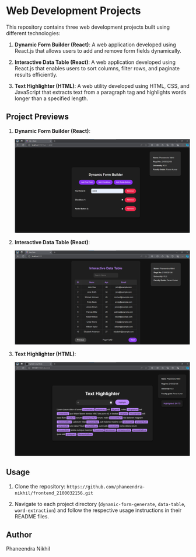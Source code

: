 # Web Development Projects

This repository contains three web development projects built using different technologies:

1. **Dynamic Form Builder (React)**: A web application developed using React.js that allows users to add and remove form fields dynamically.

2. **Interactive Data Table (React)**: A web application developed using React.js that enables users to sort columns, filter rows, and paginate results efficiently.

3. **Text Highlighter (HTML)**: A web utility developed using HTML, CSS, and JavaScript that extracts text from a paragraph tag and highlights words longer than a specified length.

## Project Previews

1. **Dynamic Form Builder (React)**:
   
   ![Dynamic Form Builder Preview](project1.png)

3. **Interactive Data Table (React)**:
   
   ![Interactive Data Table Preview](project2.png)

5. **Text Highlighter (HTML)**:
   
   ![Text Highlighter Preview](project3.png)

## Usage

1. Clone the repository: ```https://github.com/phaneendra-nikhil/frontend_2100032156.git```

2. Navigate to each project directory (`dynamic-form-generate`, `data-table`, `word-extraction`) and follow the respective usage instructions in their README files.

## Author

Phaneendra Nikhil

